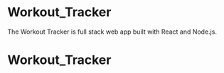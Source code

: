 # Workout_Tracker
The Workout Tracker is full stack web app built with React and Node.js.
# Workout_Tracker
